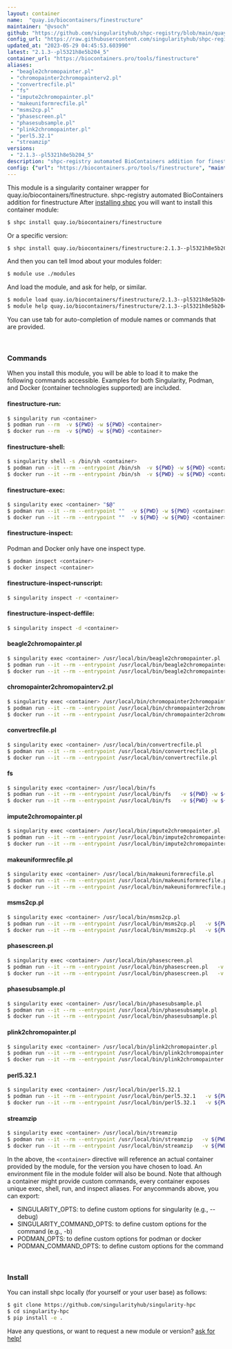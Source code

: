 ```yaml
---
layout: container
name:  "quay.io/biocontainers/finestructure"
maintainer: "@vsoch"
github: "https://github.com/singularityhub/shpc-registry/blob/main/quay.io/biocontainers/finestructure/container.yaml"
config_url: "https://raw.githubusercontent.com/singularityhub/shpc-registry/main/quay.io/biocontainers/finestructure/container.yaml"
updated_at: "2023-05-29 04:45:53.603990"
latest: "2.1.3--pl5321h8e5b204_5"
container_url: "https://biocontainers.pro/tools/finestructure"
aliases:
 - "beagle2chromopainter.pl"
 - "chromopainter2chromopainterv2.pl"
 - "convertrecfile.pl"
 - "fs"
 - "impute2chromopainter.pl"
 - "makeuniformrecfile.pl"
 - "msms2cp.pl"
 - "phasescreen.pl"
 - "phasesubsample.pl"
 - "plink2chromopainter.pl"
 - "perl5.32.1"
 - "streamzip"
versions:
 - "2.1.3--pl5321h8e5b204_5"
description: "shpc-registry automated BioContainers addition for finestructure"
config: {"url": "https://biocontainers.pro/tools/finestructure", "maintainer": "@vsoch", "description": "shpc-registry automated BioContainers addition for finestructure", "latest": {"2.1.3--pl5321h8e5b204_5": "sha256:bdfe16461dfb00fc84851bd0b802a2ec1b21a21cae58bc99f6e65dcf1c411e4e"}, "tags": {"2.1.3--pl5321h8e5b204_5": "sha256:bdfe16461dfb00fc84851bd0b802a2ec1b21a21cae58bc99f6e65dcf1c411e4e"}, "docker": "quay.io/biocontainers/finestructure", "aliases": {"beagle2chromopainter.pl": "/usr/local/bin/beagle2chromopainter.pl", "chromopainter2chromopainterv2.pl": "/usr/local/bin/chromopainter2chromopainterv2.pl", "convertrecfile.pl": "/usr/local/bin/convertrecfile.pl", "fs": "/usr/local/bin/fs", "impute2chromopainter.pl": "/usr/local/bin/impute2chromopainter.pl", "makeuniformrecfile.pl": "/usr/local/bin/makeuniformrecfile.pl", "msms2cp.pl": "/usr/local/bin/msms2cp.pl", "phasescreen.pl": "/usr/local/bin/phasescreen.pl", "phasesubsample.pl": "/usr/local/bin/phasesubsample.pl", "plink2chromopainter.pl": "/usr/local/bin/plink2chromopainter.pl", "perl5.32.1": "/usr/local/bin/perl5.32.1", "streamzip": "/usr/local/bin/streamzip"}}
---
```


This module is a singularity container wrapper for quay.io/biocontainers/finestructure.
shpc-registry automated BioContainers addition for finestructure
After [installing shpc](#install) you will want to install this container module:


```bash
$ shpc install quay.io/biocontainers/finestructure
```

Or a specific version:

```bash
$ shpc install quay.io/biocontainers/finestructure:2.1.3--pl5321h8e5b204_5
```

And then you can tell lmod about your modules folder:

```bash
$ module use ./modules
```

And load the module, and ask for help, or similar.

```bash
$ module load quay.io/biocontainers/finestructure/2.1.3--pl5321h8e5b204_5
$ module help quay.io/biocontainers/finestructure/2.1.3--pl5321h8e5b204_5
```

You can use tab for auto-completion of module names or commands that are provided.

<br>

### Commands

When you install this module, you will be able to load it to make the following commands accessible.
Examples for both Singularity, Podman, and Docker (container technologies supported) are included.

#### finestructure-run:

```bash
$ singularity run <container>
$ podman run --rm  -v ${PWD} -w ${PWD} <container>
$ docker run --rm  -v ${PWD} -w ${PWD} <container>
```

#### finestructure-shell:

```bash
$ singularity shell -s /bin/sh <container>
$ podman run --it --rm --entrypoint /bin/sh  -v ${PWD} -w ${PWD} <container>
$ docker run --it --rm --entrypoint /bin/sh  -v ${PWD} -w ${PWD} <container>
```

#### finestructure-exec:

```bash
$ singularity exec <container> "$@"
$ podman run --it --rm --entrypoint ""  -v ${PWD} -w ${PWD} <container> "$@"
$ docker run --it --rm --entrypoint ""  -v ${PWD} -w ${PWD} <container> "$@"
```

#### finestructure-inspect:

Podman and Docker only have one inspect type.

```bash
$ podman inspect <container>
$ docker inspect <container>
```

#### finestructure-inspect-runscript:

```bash
$ singularity inspect -r <container>
```

#### finestructure-inspect-deffile:

```bash
$ singularity inspect -d <container>
```


#### beagle2chromopainter.pl

```bash
$ singularity exec <container> /usr/local/bin/beagle2chromopainter.pl
$ podman run --it --rm --entrypoint /usr/local/bin/beagle2chromopainter.pl   -v ${PWD} -w ${PWD} <container> -c " $@"
$ docker run --it --rm --entrypoint /usr/local/bin/beagle2chromopainter.pl   -v ${PWD} -w ${PWD} <container> -c " $@"
```


#### chromopainter2chromopainterv2.pl

```bash
$ singularity exec <container> /usr/local/bin/chromopainter2chromopainterv2.pl
$ podman run --it --rm --entrypoint /usr/local/bin/chromopainter2chromopainterv2.pl   -v ${PWD} -w ${PWD} <container> -c " $@"
$ docker run --it --rm --entrypoint /usr/local/bin/chromopainter2chromopainterv2.pl   -v ${PWD} -w ${PWD} <container> -c " $@"
```


#### convertrecfile.pl

```bash
$ singularity exec <container> /usr/local/bin/convertrecfile.pl
$ podman run --it --rm --entrypoint /usr/local/bin/convertrecfile.pl   -v ${PWD} -w ${PWD} <container> -c " $@"
$ docker run --it --rm --entrypoint /usr/local/bin/convertrecfile.pl   -v ${PWD} -w ${PWD} <container> -c " $@"
```


#### fs

```bash
$ singularity exec <container> /usr/local/bin/fs
$ podman run --it --rm --entrypoint /usr/local/bin/fs   -v ${PWD} -w ${PWD} <container> -c " $@"
$ docker run --it --rm --entrypoint /usr/local/bin/fs   -v ${PWD} -w ${PWD} <container> -c " $@"
```


#### impute2chromopainter.pl

```bash
$ singularity exec <container> /usr/local/bin/impute2chromopainter.pl
$ podman run --it --rm --entrypoint /usr/local/bin/impute2chromopainter.pl   -v ${PWD} -w ${PWD} <container> -c " $@"
$ docker run --it --rm --entrypoint /usr/local/bin/impute2chromopainter.pl   -v ${PWD} -w ${PWD} <container> -c " $@"
```


#### makeuniformrecfile.pl

```bash
$ singularity exec <container> /usr/local/bin/makeuniformrecfile.pl
$ podman run --it --rm --entrypoint /usr/local/bin/makeuniformrecfile.pl   -v ${PWD} -w ${PWD} <container> -c " $@"
$ docker run --it --rm --entrypoint /usr/local/bin/makeuniformrecfile.pl   -v ${PWD} -w ${PWD} <container> -c " $@"
```


#### msms2cp.pl

```bash
$ singularity exec <container> /usr/local/bin/msms2cp.pl
$ podman run --it --rm --entrypoint /usr/local/bin/msms2cp.pl   -v ${PWD} -w ${PWD} <container> -c " $@"
$ docker run --it --rm --entrypoint /usr/local/bin/msms2cp.pl   -v ${PWD} -w ${PWD} <container> -c " $@"
```


#### phasescreen.pl

```bash
$ singularity exec <container> /usr/local/bin/phasescreen.pl
$ podman run --it --rm --entrypoint /usr/local/bin/phasescreen.pl   -v ${PWD} -w ${PWD} <container> -c " $@"
$ docker run --it --rm --entrypoint /usr/local/bin/phasescreen.pl   -v ${PWD} -w ${PWD} <container> -c " $@"
```


#### phasesubsample.pl

```bash
$ singularity exec <container> /usr/local/bin/phasesubsample.pl
$ podman run --it --rm --entrypoint /usr/local/bin/phasesubsample.pl   -v ${PWD} -w ${PWD} <container> -c " $@"
$ docker run --it --rm --entrypoint /usr/local/bin/phasesubsample.pl   -v ${PWD} -w ${PWD} <container> -c " $@"
```


#### plink2chromopainter.pl

```bash
$ singularity exec <container> /usr/local/bin/plink2chromopainter.pl
$ podman run --it --rm --entrypoint /usr/local/bin/plink2chromopainter.pl   -v ${PWD} -w ${PWD} <container> -c " $@"
$ docker run --it --rm --entrypoint /usr/local/bin/plink2chromopainter.pl   -v ${PWD} -w ${PWD} <container> -c " $@"
```


#### perl5.32.1

```bash
$ singularity exec <container> /usr/local/bin/perl5.32.1
$ podman run --it --rm --entrypoint /usr/local/bin/perl5.32.1   -v ${PWD} -w ${PWD} <container> -c " $@"
$ docker run --it --rm --entrypoint /usr/local/bin/perl5.32.1   -v ${PWD} -w ${PWD} <container> -c " $@"
```


#### streamzip

```bash
$ singularity exec <container> /usr/local/bin/streamzip
$ podman run --it --rm --entrypoint /usr/local/bin/streamzip   -v ${PWD} -w ${PWD} <container> -c " $@"
$ docker run --it --rm --entrypoint /usr/local/bin/streamzip   -v ${PWD} -w ${PWD} <container> -c " $@"
```



In the above, the `<container>` directive will reference an actual container provided
by the module, for the version you have chosen to load. An environment file in the
module folder will also be bound. Note that although a container
might provide custom commands, every container exposes unique exec, shell, run, and
inspect aliases. For anycommands above, you can export:

 - SINGULARITY_OPTS: to define custom options for singularity (e.g., --debug)
 - SINGULARITY_COMMAND_OPTS: to define custom options for the command (e.g., -b)
 - PODMAN_OPTS: to define custom options for podman or docker
 - PODMAN_COMMAND_OPTS: to define custom options for the command

<br>

### Install

You can install shpc locally (for yourself or your user base) as follows:

```bash
$ git clone https://github.com/singularityhub/singularity-hpc
$ cd singularity-hpc
$ pip install -e .
```

Have any questions, or want to request a new module or version? [ask for help!](https://github.com/singularityhub/singularity-hpc/issues)